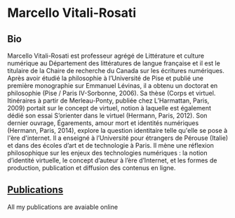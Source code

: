 # Marcello Vitali-Rosati

## Bio
Marcello Vitali-Rosati est professeur agrégé de Littérature et culture numérique au Département des littératures de langue française et il est le titulaire de la Chaire de recherche du Canada sur les écritures numériques. Après avoir étudié la philosophie à l’Université de Pise et publié une première monographie sur Emmanuel Lévinas, il a obtenu un doctorat en philosophie (Pise / Paris IV-Sorbonne, 2006). Sa thèse (Corps et virtuel. Itinéraires à partir de Merleau-Ponty, publiée chez L’Harmattan, Paris, 2009) portait sur le concept de virtuel, notion à laquelle est également dédié son essai S’orienter dans le virtuel (Hermann, Paris, 2012). Son dernier ouvrage, Égarements, amour mort et identités numériques (Hermann, Paris, 2014), explore la question identitaire telle qu'elle se pose à l'ère d'internet. Il a enseigné à l’Université pour étrangers de Pérouse (Italie) et dans des écoles d’art et de technologie à Paris. Il mène une réflexion philosophique sur les enjeux des technologies numériques : la notion d’identité virtuelle, le concept d’auteur à l’ère d’Internet, et les formes de production, publication et diffusion des contenus en ligne.


## [Publications](http://ecrituresnumeriques.ca/fr/Equipe/Marcello-Vitali-Rosati-)

All my publications are avaiable online
